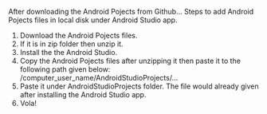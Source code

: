 After downloading the Android Pojects from Github...
Steps to add Android Pojects files in local disk under Android Studio app.
1. Download the Android Pojects files.
2. If it is in zip folder then unzip it.
3. Install the the Android Studio.
4. Copy the Android Pojects files after unzipping it then paste it to the following path given below:
/computer_user_name/AndroidStudioProjects/...
5. Paste it under AndroidStudioProjects folder. The file would already given after installing the Android Studio app.
6. Vola!